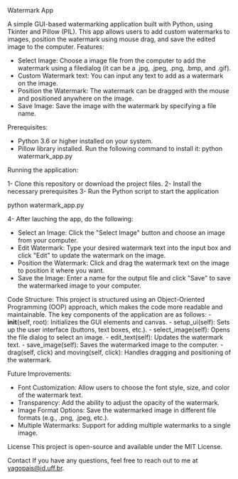 Watermark App

A simple GUI-based watermarking application built with Python, using Tkinter and Pillow (PIL). This app allows users to add custom watermarks to images, position the watermark using mouse drag, and save the edited image to the computer.
Features:
- Select Image: Choose a image file from the computer to add the watermark using a filedialog (it can be a .jpg, .jpeg, .png, .bmp, and .gif).
- Custom Watermark text: You can input any text to add as a watermark on the image.
- Position the Watermark: The watermark can be dragged with the mouse and positioned anywhere on the image.
- Save Image: Save the image with the watermark by specifying a file name.

Prerequisites:
- Python 3.6 or higher installed on your system.
- Pillow library installed. Run the following command to install it:
  python watermark_app.py

Running the application:

1- Clone this repository or download the project files.
2- Install the necessary prerequisites
3- Run the Python script to start the application

  python watermark_app.py
  
4- After lauching the app, do the following:

  - Select an Image: Click the "Select Image" button and choose an image from your computer.
  - Edit Watermark: Type your desired watermark text into the input box and click "Edit" to update the watermark on the image.
  - Position the Watermark: Click and drag the watermark text on the image to position it where you want.
  - Save the Image: Enter a name for the output file and click "Save" to save the watermarked image to your computer.

Code Structure:
  This project is structured using an Object-Oriented Programming (OOP) approach, which makes the code more readable and maintainable. The key components of the application are as follows:
    - __init__(self, root): Initializes the GUI elements and canvas.
    - setup_ui(self): Sets up the user interface (buttons, text boxes, etc.).
    - select_image(self): Opens the file dialog to select an image.
    - edit_text(self): Updates the watermark text.
    - save_image(self): Saves the watermarked image to the computer.
    - drag(self, click) and moving(self, click): Handles dragging and positioning of the watermark.

Future Improvements:
  - Font Customization: Allow users to choose the font style, size, and color of the watermark text.
  - Transparency: Add the ability to adjust the opacity of the watermark.
  - Image Format Options: Save the watermarked image in different file formats (e.g., .png, .jpeg, etc.).
  - Multiple Watermarks: Support for adding multiple watermarks to a single image.

License
This project is open-source and available under the MIT License.

Contact
If you have any questions, feel free to reach out to me at yagopais@id.uff.br.


